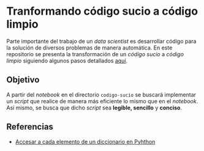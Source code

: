 # Tranformando código sucio a código limpio
Parte importante del trabajo de un *data scientist* es desarrollar código para la solución de diversos problemas de manera automática.
En este repositorio se presenta la transformación de un *código sucio* a *código limpio* siguiendo algunos pasos detallados [aquí](https://radiant-biscotti-3f9910.netlify.app/04-codigo_limpio.html#escribir-documentaci%C3%B3n).
## Objetivo
A partir del *notebook* en el directorio `codigo-sucio` se buscará implementar un *script* que realice de manera más eficiente lo mismo que en el *notebook*. Así mismo, se busca que dicho *script* sea **legible, sencillo** y **conciso**.

## Referencias
* [Accesar a cada elemento de un diccionario en Pyhthon](https://stackoverflow.com/questions/12353288/getting-values-from-json-using-python)
